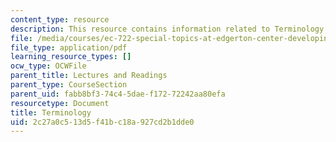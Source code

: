 ```yaml
---
content_type: resource
description: This resource contains information related to Terminology.
file: /media/courses/ec-722-special-topics-at-edgerton-center-developing-world-prosthetics-spring-2010/2c27a0c513d5f41bc18a927cd2b1dde0_MITEC_722S10_Terminology1.pdf
file_type: application/pdf
learning_resource_types: []
ocw_type: OCWFile
parent_title: Lectures and Readings
parent_type: CourseSection
parent_uid: fabb8bf3-74c4-5dae-f172-72242aa80efa
resourcetype: Document
title: Terminology
uid: 2c27a0c5-13d5-f41b-c18a-927cd2b1dde0
---
```

